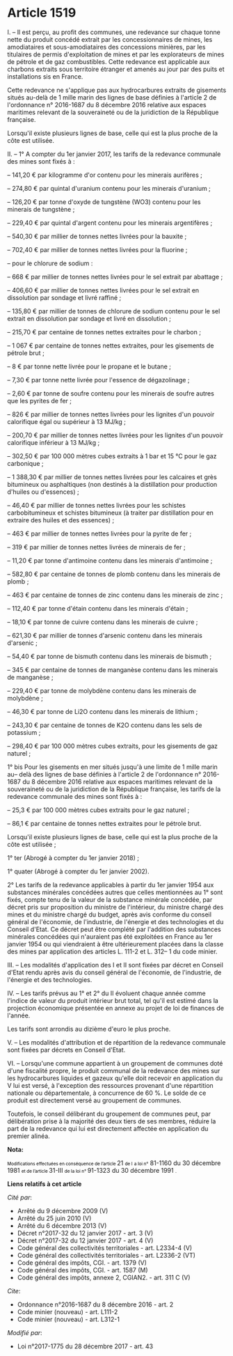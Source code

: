 # Article 1519

I. – Il est perçu, au profit des communes, une redevance sur chaque tonne nette du produit concédé extrait par les
concessionnaires de mines, les amodiataires et sous-amodiataires des concessions minières, par les titulaires de permis
d'exploitation de mines et par les explorateurs de mines de pétrole et de gaz combustibles. Cette redevance est applicable
aux charbons extraits sous territoire étranger et amenés au jour par des puits et installations sis en France.

Cette redevance ne s'applique pas aux hydrocarbures extraits de gisements situés au-delà de 1 mille marin des lignes de base
définies à l'article 2 de l'ordonnance n° 2016-1687 du 8 décembre 2016 relative aux espaces maritimes relevant de la
souveraineté ou de la juridiction de la République française.

Lorsqu'il existe plusieurs lignes de base, celle qui est la plus proche de la côte est utilisée.

II. – 1° A compter du 1er janvier 2017, les tarifs de la redevance communale des mines sont fixés à :

– 141,20 € par kilogramme d'or contenu pour les minerais aurifères ;

– 274,80 € par quintal d'uranium contenu pour les minerais d'uranium ;

– 126,20 € par tonne d'oxyde de tungstène (WO3) contenu pour les minerais de tungstène ;

– 229,40 € par quintal d'argent contenu pour les minerais argentifères ;

– 540,30 € par millier de tonnes nettes livrées pour la bauxite ;

– 702,40 € par millier de tonnes nettes livrées pour la fluorine ;

– pour le chlorure de sodium :

– 668 € par millier de tonnes nettes livrées pour le sel extrait par abattage ;

– 406,60 € par millier de tonnes nettes livrées pour le sel extrait en dissolution par sondage et livré raffiné ;

– 135,80 € par millier de tonnes de chlorure de sodium contenu pour le sel extrait en dissolution par sondage et livré en
dissolution ;

– 215,70 € par centaine de tonnes nettes extraites pour le charbon ;

– 1 067 € par centaine de tonnes nettes extraites, pour les gisements de pétrole brut ;

– 8 € par tonne nette livrée pour le propane et le butane ;

– 7,30 € par tonne nette livrée pour l'essence de dégazolinage ;

– 2,60 € par tonne de soufre contenu pour les minerais de soufre autres que les pyrites de fer ;

– 826 € par millier de tonnes nettes livrées pour les lignites d'un pouvoir calorifique égal ou supérieur à 13 MJ/kg ;

– 200,70 € par millier de tonnes nettes livrées pour les lignites d'un pouvoir calorifique inférieur à 13 MJ/kg ;

– 302,50 € par 100 000 mètres cubes extraits à 1 bar et 15 °C pour le gaz carbonique ;

– 1 388,30 € par millier de tonnes nettes livrées pour les calcaires et grès bitumineux ou asphaltiques (non destinés à la
distillation pour production d'huiles ou d'essences) ;

– 46,40 € par millier de tonnes nettes livrées pour les schistes carbobitumineux et schistes bitumineux (à traiter par
distillation pour en extraire des huiles et des essences) ;

– 463 € par millier de tonnes nettes livrées pour la pyrite de fer ;

– 319 € par millier de tonnes nettes livrées de minerais de fer ;

– 11,20 € par tonne d'antimoine contenu dans les minerais d'antimoine ;

– 582,80 € par centaine de tonnes de plomb contenu dans les minerais de plomb ;

– 463 € par centaine de tonnes de zinc contenu dans les minerais de zinc ;

– 112,40 € par tonne d'étain contenu dans les minerais d'étain ;

– 18,10 € par tonne de cuivre contenu dans les minerais de cuivre ;

– 621,30 € par millier de tonnes d'arsenic contenu dans les minerais d'arsenic ;

– 54,40 € par tonne de bismuth contenu dans les minerais de bismuth ;

– 345 € par centaine de tonnes de manganèse contenu dans les minerais de manganèse ;

– 229,40 € par tonne de molybdène contenu dans les minerais de molybdène ;

– 46,30 € par tonne de Li2O contenu dans les minerais de lithium ;

– 243,30 € par centaine de tonnes de K2O contenu dans les sels de potassium ;

– 298,40 € par 100 000 mètres cubes extraits, pour les gisements de gaz naturel ;

1° bis Pour les gisements en mer situés jusqu'à une limite de 1 mille marin au– delà des lignes de base définies à l'article
2 de l'ordonnance n° 2016-1687 du 8 décembre 2016 relative aux espaces maritimes relevant de la souveraineté ou de la
juridiction de la République française, les tarifs de la redevance communale des mines sont fixés à :

– 25,3 € par 100 000 mètres cubes extraits pour le gaz naturel ;

– 86,1 € par centaine de tonnes nettes extraites pour le pétrole brut.

Lorsqu'il existe plusieurs lignes de base, celle qui est la plus proche de la côte est utilisée ;

1° ter (Abrogé à compter du 1er janvier 2018) ;

1° quater (Abrogé à compter du 1er janvier 2002).

2° Les tarifs de la redevance applicables à partir du 1er janvier 1954 aux substances minérales concédées autres que celles
mentionnées au 1° sont fixés, compte tenu de la valeur de la substance minérale concédée, par décret pris sur proposition du
ministre de l'intérieur, du ministre chargé des mines et du ministre chargé du budget, après avis conforme du conseil général
de l'économie, de l'industrie, de l'énergie et des technologies et du Conseil d'Etat. Ce décret peut être complété par
l'addition des substances minérales concédées qui n'auraient pas été exploitées en France au 1er janvier 1954 ou qui
viendraient à être ultérieurement placées dans la classe des mines par application des articles L. 111-2 et L. 312– 1 du code
minier.

III. – Les modalités d'application des I et II sont fixées par décret en Conseil d'Etat rendu après avis du conseil général
de l'économie, de l'industrie, de l'énergie et des technologies.

IV. – Les tarifs prévus au 1° et 2° du II évoluent chaque année comme l'indice de valeur du produit intérieur brut total, tel
qu'il est estimé dans la projection économique présentée en annexe au projet de loi de finances de l'année.

Les tarifs sont arrondis au dizième d'euro le plus proche.

V. – Les modalités d'attribution et de répartition de la redevance communale sont fixées par décrets en Conseil d'Etat.

VI. – Lorsqu'une commune appartient à un groupement de communes doté d'une fiscalité propre, le produit communal de la
redevance des mines sur les hydrocarbures liquides et gazeux qu'elle doit recevoir en application du V lui est versé, à
l'exception des ressources provenant d'une répartition nationale ou départementale, à concurrence de 60 %. Le solde de ce
produit est directement versé au groupement de communes.

Toutefois, le conseil délibérant du groupement de communes peut, par délibération prise à la majorité des deux tiers de ses
membres, réduire la part de la redevance qui lui est directement affectée en application du premier alinéa.

**Nota:**

<font size="1" color="#000000">Modifications effectuées en conséquence de l’article </font>21
  <font color="#000000" size="1">de l</font>
  <font size="1" color="#000000">a loi n°</font> 81-1160 du 30 décembre 1981
  <font size="1" color="#000000">et de l’article </font>31-III
  <font color="#000000" size="1"> de la loi n° </font>91-1323 du 30 décembre 1991
  <font color="#000000" size="1">.</font>

**Liens relatifs à cet article**

_Cité par_:

  - Arrêté du 9 décembre 2009 (V)
  - Arrêté du 25 juin 2010 (V)
  - Arrêté du 6 décembre 2013 (V)
  - Décret n°2017-32 du 12 janvier 2017 - art. 3 (V)
  - Décret n°2017-32 du 12 janvier 2017 - art. 4 (V)
  - Code général des collectivités territoriales - art. L2334-4 (V)
  - Code général des collectivités territoriales - art. L2336-2 (VT)
  - Code général des impôts, CGI. - art. 1379 (V)
  - Code général des impôts, CGI. - art. 1587 (M)
  - Code général des impôts, annexe 2, CGIAN2. - art. 311 C (V)

_Cite_:

  - Ordonnance n°2016-1687 du 8 décembre 2016 - art. 2
  - Code minier (nouveau) - art. L111-2
  - Code minier (nouveau) - art. L312-1

_Modifié par_:

  - Loi n°2017-1775 du 28 décembre 2017 - art. 43
